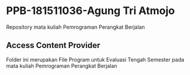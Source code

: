 # PPB-181511036-Agung Tri Atmojo
Repository mata kuliah Pemrograman Perangkat Berjalan

## Access Content Provider
Folder ini merupakan File Program untuk Evaluasi Tengah Semester pada mata kuliah Pemrograman Perangkat Berjalan
